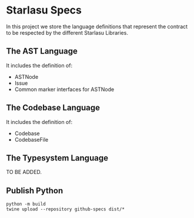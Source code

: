 # Starlasu Specs

In this project we store the language definitions that represent the contract to be respected by the different Starlasu
Libraries.

## The AST Language

It includes the definition of:
* ASTNode
* Issue
* Common marker interfaces for ASTNode

## The Codebase Language

It includes the definition of:
* Codebase
* CodebaseFile

## The Typesystem Language

TO BE ADDED.

## Publish Python

```
python -m build
twine upload --repository github-specs dist/*
```
